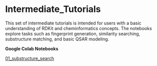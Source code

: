 # Intermediate_Tutorials
This set of intermediate tutorials is intended for users with a basic understanding of RDKit and cheminformatics concepts. The notebooks explore tasks such as fingerprint generation, similarity searching, substructure matching, and basic QSAR modeling. 

**Google Colab Notebooks**

[01_substructure_search](https://colab.research.google.com/github/sofia-sunny/Intermediate_Tutorials/blob/main/01_substructure_search.ipynb)
